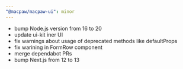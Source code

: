 ```yaml
---
"@macpaw/macpaw-ui": minor
---
```


- bump Node.js version from 16 to 20
- update ui-kit iner UI
- fix warnings about usage of deprecated methods like defaultProps
- fix warining in FormRow component
- merge dependabot PRs
- bump Next.js from 12 to 13
